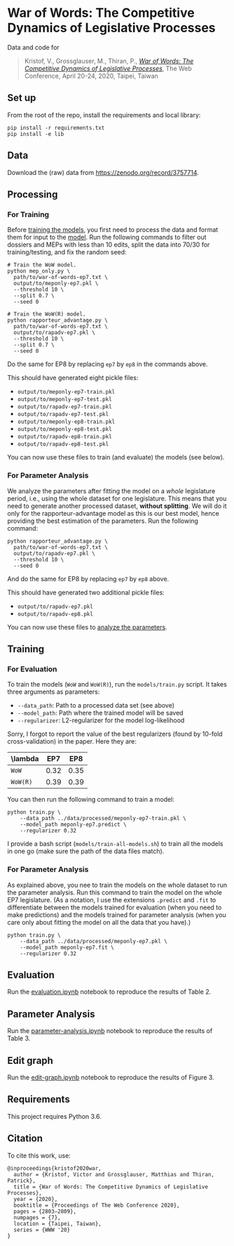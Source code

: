 # War of Words: The Competitive Dynamics of Legislative Processes

Data and code for

> Kristof, V., Grossglauser, M., Thiran, P., [*War of Words: The Competitive Dynamics of Legislative Processes*](https://infoscience.epfl.ch/record/275473/), The Web Conference, April 20-24, 2020, Taipei, Taiwan

## Set up

From the root of the repo, install the requirements and local library:

```
pip install -r requirements.txt
pip install -e lib
```

## Data

Download the (raw) data from https://zenodo.org/record/3757714.

## Processing

### For Training

Before [training the models](models/train.py), you first need to process the data and format them for input to the [model](lib/warofwords/model.py). Run the following commands to filter out dossiers and MEPs with less than 10 edits, split the data into 70/30 for training/testing, and fix the random seed:

```shell
# Train the WoW model.
python mep_only.py \
  path/to/war-of-words-ep7.txt \
  output/to/meponly-ep7.pkl \
  --threshold 10 \
  --split 0.7 \
  --seed 0

# Train the WoW(R) model.
python rapporteur_advantage.py \
  path/to/war-of-words-ep7.txt \
  output/to/rapadv-ep7.pkl \
  --threshold 10 \
  --split 0.7 \
  --seed 0
```

Do the same for EP8 by replacing `ep7` by `ep8` in the commands above.

This should have generated eight pickle files:

- `output/to/meponly-ep7-train.pkl`
- `output/to/meponly-ep7-test.pkl`
- `output/to/rapadv-ep7-train.pkl`
- `output/to/rapadv-ep7-test.pkl`
- `output/to/meponly-ep8-train.pkl`
- `output/to/meponly-ep8-test.pkl`
- `output/to/rapadv-ep8-train.pkl`
- `output/to/rapadv-ep8-test.pkl`

You can now use these files to train (and evaluate) the models (see below).

### For Parameter Analysis

We analyze the parameters after fitting the model on a *whole* legislature period, i.e., using the whole dataset for one legislature. This means that you need to generate another processed dataset, **without splitting**. We will do it only for the rapporteur-advantage model as this is our best model, hence providing the best estimation of the parameters. Run the following command:

```shell
python rapporteur_advantage.py \
  path/to/war-of-words-ep7.txt \
  output/to/rapadv-ep7.pkl \
  --threshold 10 \
  --seed 0
```

And do the same for EP8 by replacing `ep7` by `ep8` above.

This should have generated two additional pickle files:

- `output/to/rapadv-ep7.pkl`
- `output/to/rapadv-ep8.pkl`

You can now use these files to [analyze the parameters](notebooks/parameter-analysis.ipynb).

## Training

### For Evaluation

To train the models (`WoW` and `WoW(R)`), run the `models/train.py` script. It takes three arguments as parameters:

- `--data_path`: Path to a processed data set (see above)
- `--model_path`: Path where the trained model will be saved
- `--regularizer`: L2-regularizer for the model log-likelihood

Sorry, I forgot to report the value of the best regularizers (found by 10-fold cross-validation) in the paper. Here they are:

| \lambda     | EP7  | EP8  |
|-------------|------|------|
| `WoW`       | 0.32 | 0.35 |
| `WoW(R)`    | 0.39 | 0.39 |

You can then run the following command to train a model:

```shell
python train.py \
    --data_path ../data/processed/meponly-ep7-train.pkl \
    --model_path meponly-ep7.predict \
    --regularizer 0.32
```

I provide a bash script (`models/train-all-models.sh`) to train all the models in one go (make sure the path of the data files match).

### For Parameter Analysis

As explained above, you nee to train the models on the whole dataset to run the parameter analysis. Run this command to train the model on the whole EP7 legislature. (As a notation, I use the extensions `.predict` and `.fit` to differentiate between the models trained for evaluation (when you need to make predictions) and the models trained for parameter analysis (when you care only about fitting the model on all the data that you have).)

```shell
python train.py \
    --data_path ../data/processed/meponly-ep7.pkl \
    --model_path meponly-ep7.fit \
    --regularizer 0.32
```

## Evaluation

Run the [evaluation.ipynb](notebooks/evaluation.ipynb) notebook to reproduce the results of Table 2.

## Parameter Analysis

Run the [parameter-analysis.ipynb](notebooks/parameter-analysis.ipynb) notebook to reproduce the results of Table 3.

## Edit graph

Run the [edit-graph.ipynb](notebooks/edit-graph.ipynb) notebook to reproduce the results of Figure 3.

## Requirements

This project requires Python 3.6.

## Citation

To cite this work, use:

```
@inproceedings{kristof2020war,
  author = {Kristof, Victor and Grossglauser, Matthias and Thiran, Patrick},
  title = {War of Words: The Competitive Dynamics of Legislative Processes},
  year = {2020},
  booktitle = {Proceedings of The Web Conference 2020},
  pages = {2803–2809},
  numpages = {7},
  location = {Taipei, Taiwan},
  series = {WWW '20}
}
```
